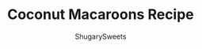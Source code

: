 ---
layout: ../../layouts/MarkdownPostLayout.astro
title: Coconut Macaroons Recipe
author: ShugarySweets
pubDate: 2022-02-02
description: "These Coconut Macaroon Cookies are perfectly soft on the inside with crispy edges. You&#x27;ll love the sweet coconut flavor of these chewy cookies, plain or dipped in melted chocolate!"
image_url: https://www.shugarysweets.com/wp-content/uploads/2022/02/coconut-macaroon-cookies-facebook.jpg
tags: ["Cookies","American"]
calories: 45
protein: 1
carbohydrates: 5
fats: 2
fiber: 1
ingredients: ["1 bag (14 ounce) sweetened flaked coconut","3/4 cup + 2 tablespoons sweetened condensed milk","1 teaspoon vanilla extract","2 large egg whites, room temperature","1/4 teaspoon kosher salt","3/4 cup dark chocolate melting wafers, optional"]
serves: 36
time: "36 minutes"
prepTime: "15 minutes"
instructions: ["Preheat the oven to 325°F. Line a baking sheet with parchment paper. Set aside.","In a medium bowl, mix together the coconut, sweetened condensed milk, and vanilla extract by hand using a wooden spoon. Set aside.","In a medium mixing bowl, beat egg whites and salt, with a hand mixer, until stiff peaks form.","Fold the egg whites into the coconut mixture until fully incorporated.","Using a 1 Tablespoon scoop, place mounds of coconut mixture onto the prepared baking sheet, spacing about 1-inch apart.","Bake for 21-23 minutes, until the tops and edges are golden brown. Do not overbake!","Let cool on the pans for a few minutes, then transfer to a wire rack to cool completely.","If dipping the coconut macaroons in chocolate, place the chocolate melting wafers in a microwave safe bowl and heat on high for 1 minute. Stir until the chocolate has completely melted and is smooth. Dip the bottoms of the cookies into the chocolate and place on parchment paper to set. The melted chocolate can also be put in a ziploc baggie with the corner cut off for easily drizzling."]
nutrition: ["45 calories","5 grams carbohydrates","1 milligrams cholesterol","2 grams fat","1 grams fiber","1 grams protein","2 grams saturated fat","24 milligrams sodium","4 grams sugar","0 grams trans fat","1 grams unsaturated fat"]
---